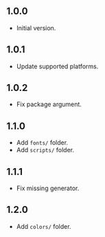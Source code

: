 ## 1.0.0

- Initial version.

## 1.0.1

- Update supported platforms.

## 1.0.2

- Fix package argument.

## 1.1.0

- Add `fonts/` folder.
- Add `scripts/` folder.

## 1.1.1

- Fix missing generator.

## 1.2.0

- Add `colors/` folder.